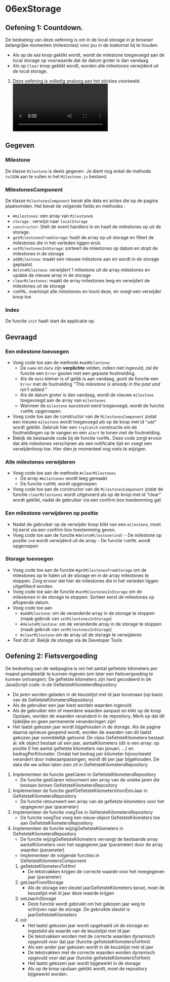 # 06exStorage

## Oefening 1: Countdown.

De bedoeling van deze oefening is om in de local storage in je browser belangrijke momenten (milestones) voor jou in de toekomst bij te houden.

- Als op de `Add` knop geklikt wordt, wordt de milestone toegevoegd aan de local storage op voorwaarde dat de datum groter is dan vandaag.
- Als op `Clear` knop geklikt wordt, worden alle milestones verwijderd uit de local storage.

1. Deze oefening is volledig analoog aan het stickies voorbeeld.
   ![voorbeeld countdown](docs/countdown-final.mov)

## Gegeven

### Milestone

De klasse `Milestone` is deels gegeven. Je dient nog enkel de methode `toJSON` aan te vullen in het `Milestone.js` bestand.

### MilestonesComponent

De klasse `MilestonesComponent` bevat alle data en acties die op de pagina plaatsvinden. Het bevat de volgende fields en methodes :

- `#milestones`: een array van `Milestone`s
- `storage` : verwijst naar `localStorage`
- `constructor`: Stelt de event handlers in en haalt de milestones op uit de storage.
- `getMilestonesFromStorage`: haalt de array op uit storage en filtert de milestones die in het verleden liggen eruit.
- `setMilestonesInStorage`: sorteert de milestones op datum en stopt de milestones in de storage
- `addMilestone`: maakt een nieuwe milestone aan en wordt in de storage geplaatst
- `deleteMilestone`: verwijdert 1 milestone uit de array milestones en update de nieuwe array in de storage
- `clearMilestones`: maakt de array milestones leeg en verwijdert de milestones uit de storage
- `toHTML`: overloopt alle milestones en toont deze, en voegt een verwijder knop toe

### Index

De functie `init` haalt start de applicatie op.

## Gevraagd

### Een milestone toevoegen

- Voeg code toe aan de methode `#addMilestone`:
  - De `name` en `date` zijn **verplichte** velden, indien niet ingevuld, zal de functie een `Error` gooien met een gepaste foutmelding.
  - Als de `date` kleiner is of gelijk is aan vandaag, gooit de functie een `Error` met de foutnelding _"This milestone is already in the past and isn't added."_
  - Als de datum groter is dan vandaag, wordt de nieuwe `milestone` toegevoegd aan de array van `milestones`.
  - Wanneer de `milestone` succesvol werd toegevoegd, wordt de functie `toHTML` opgeroepen.
- Voeg code toe aan de constructor van de `MilestonesComponent` zodat een nieuwe `milestone` wordt toegevoegd als op de knop met id `“add”` wordt geklikt. Gebruik hier een `try`/`catch` constructie om de foutmeldingen op te vangen en een `alert` te tonen met de foutmelding.
- Bekijk de bestaande code bij de functie `toHTML`. Deze code zorgt ervoor dat alle milestones verschijnen als een notificatie lijst en voegt een verwijderknop toe. Hier dien je momenteel nog niets te wijzigen.

### Alle milestones verwijderen

- Voeg code toe aan de methode `#clearMilestones`
  - De array `#milestones` wordt leeg gemaakt
  - De functie `toHTML` wordt opgeroepen
- Voeg code toe aan de constructor van de `MilestonesComponent` zodat de functie `clearMilestones` wordt uitgevoerd als op de knop met id “clear” wordt geklikt, nadat de gebruiker via een confirm box toestemming gaf.

### Een milestone verwijderen op positie

- Nadat de gebruiker op de verwijder knop klikt van een `milestone`, moet hij eerst via een confirm box toestemming geven.
- Voeg code toe aan de functie `#deleteMilestone(ind)` - De milestone op positie `ind` wordt verwijderd uit de array - De functie `toHTML` wordt opgeroepen

### Storage toevoegen

- Voeg code toe aan de functie `#getMilestonesFromStorage` om de milestones op te halen uit de storage en in de array milestones te stoppen. Zorg ervoor dat hier de milestones die in het verleden liggen uitgefilterd worden.
- Voeg code toe aan de functie `#setMilestonesInStorage` om de milestones in de storage te stoppen. Sorteer eerst de milestones op aflopende datum.
- Voeg code toe aan
  - `#addMilestone`: om de veranderde array in de storage te stoppen (maak gebruik van `setMilestonesInStorage`)
  - `#deleteMilestone`: om de veranderde array in de storage te stoppen (maak gebruik van `setMilestonesInStorage`)
  - `#clearMilestone` om de array uit de storage te verwijderen
- Test dit uit. Bekijk de storage via de Developer Tools

## Oefening 2: Fietsvergoeding

De bedoeling van de webpagina is om het aantal gefietste kilometers per maand gemakkelijk te kunnen ingeven (om later een fietsvergoeding te kunnen ontvangen).
De gefietste kilometers zijn hard gecodeerd in de JavaScript code: in de GefietsteKilometersRepository

- De jaren worden geladen in de keuzelijst met id jaar bovenaan (op basis van de GefietsteKilometersRepository)
- Als de gebruiker een jaar kiest worden waarden ingevuld
- Als de gebruiker één of meerdere waarden aanpast en klikt op de knop Opslaan, worden de waarden veranderd in de repository. Merk op dat dit tijdelijke en geen permanente veranderingen zijn!
- Het laatst gekozen jaar wordt bijgehouden in de storage. Als de pagina daarna opnieuw geopend wordt, worden de waarden van dit laatst gekozen jaar onmiddellijk getoond.
  De class GefietsteKilometers bestaat al: elk object bestaat uit een jaar, aantalKilometers (dit is een array: op positie 0 het aantal gefietste kilometers van januari, …) en bedragPerKilometer. Omdat het bedrag per kilometer bijvoorbeeld verandert door indexaanpassingen, wordt dit per jaar bijgehouden.
  De data die we willen laten zien zit in GefietsteKilometersRepository

1. Implementeer de functie geefJaren in GefietsteKilometersRepository
   - De functie geefJaren retourneert een array van de unieke jaren die bestaan binnen GefietsteKilometersRepository
1. Implementeer de functie geefGefietsteKilometersVoorEenJaar in GefietsteKilometersRepository
   - De functie retourneert een array van de gefietste kilometers voor het opgegeven jaar (parameter)
1. Implementeer de functie voegToe in GefietsteKilometersRepository
   - De functie voegToe voeg een nieuw object GefietsteKilometers toe aan GefietsteKilometersRepository
1. Implementeer de functie wijzigGefietsteKilometers in GefietsteKilometersRepository
   - De functie wijzigGefietsteKilometers vervangt de bestaande array aantalKilometers voor het opgegeven jaar (parameter) door de array waarden (parameter)
   - Implementeer de volgende functies in GefietsteKilometersComponent
   1. gefietsteKilometersToHtml
      - De tekstvakken krijgen de correcte waarde voor het meegegeven jaar (parameter)
   1. getJaarFromStorage
      - Als de storage een sleutel jaarGefietsteKilometers bevat, moet de keuzelijst met id jaar deze waarde krijgen
   1. setJaarInStorage
      - Deze functie wordt gebruikt om het gekozen jaar weg te schrijven naar de storage. De gebruikte sleutel is jaarGefietsteKilometers
   1. init
      - Het laatst gekozen jaar wordt opgehaald uit de storage en ingesteld als waarde van de keuzelijst met id jaar
      - De tekstvakken worden met de correcte waarden dynamisch opgevuld voor dat jaar (functie gefietsteKilometersToHtml)
      - Als een ander jaar gekozen wordt in de keuzelijst met id jaar
      - De tekstvakken met de correcte waarden worden dynamisch opgevuld voor dat jaar (functie gefietsteKilometersToHtml)
      - Het laatst gekozen jaar wordt bijgewerkt in de storage
      - Als op de knop opslaan geklikt wordt, moet de repository bijgewerkt worden.
